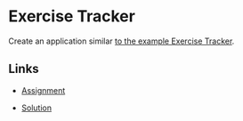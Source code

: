 # Exercise Tracker

Create an application similar [to the example Exercise Tracker](https://exercise-tracker.freecodecamp.rocks/).

## Links

- [Assignment](https://www.freecodecamp.org/learn/back-end-development-and-apis/back-end-development-and-apis-projects/exercise-tracker)

- [Solution](https://replit.com/@borntofrappe/boilerplate-project-exercisetracker)

<!-- ## Notes -->
